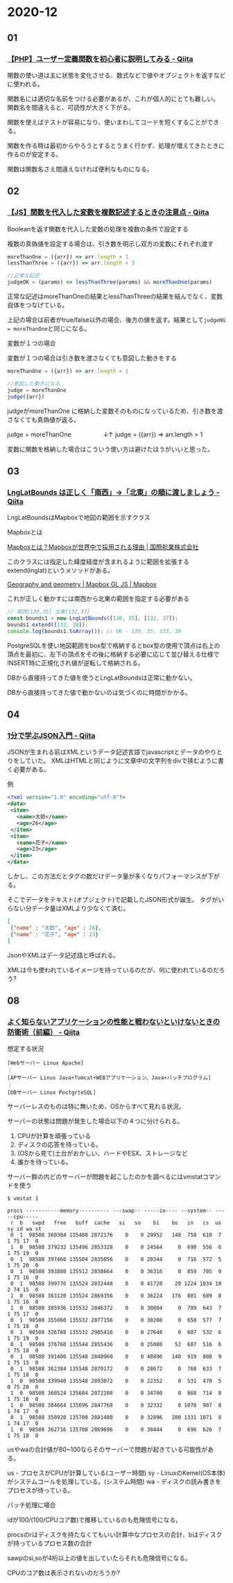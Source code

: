# 2020-12

## 01

### [【PHP】ユーザー定義関数を初心者に説明してみる \- Qiita](https://qiita.com/Fell/items/db4d8258268219909395)

関数の使い道は主に状態を変化させる、数式などで値やオブジェクトを返すなどに使われる。

関数名には適切な名前をつける必要があるが、これが個人的にとても難しい。
関数名を間違えると、可読性が大きく下がる。

関数を使えばテストが容易になり、使いまわしてコードを短くすることができる。

関数を作る時は最初からやろうとするとうまく行かず、処理が増えてきたときに作るのが安定する。

関数は関数名さえ間違えなければ便利なものになる。

## 02

### [【JS】関数を代入した変数を複数記述するときの注意点 \- Qiita](https://qiita.com/yuta-38/items/687c6eb20cf3a45f7431)

Booleanを返す関数を代入した変数の処理を複数の条件で設定する

複数の真偽値を設定する場合は、引き数を明示し双方の変数にそれぞれ渡す

```js
moreThanOne = ({arr}) => arr.length > 1
lessThanThree = ({arr}) => arr.length < 3

//正常な記述
judgeOK = (params) => lessThanThree(params) && moreThanOne(params)
```

正常な記述はmoreThanOneの結果とlessThanThreeの結果を結んでなく、変数自体をつなげている。

上記の場合は前者がtrue/false以外の場合、後方の値を返す。結果として`judgeNG = moreThanOne`と同じになる。

変数が１つの場合

変数が１つの場合は引き数を渡さなくても意図した動きをする
```js
moreThanOne = ({arr}) => arr.length > 1

//意図した動きになる
judge = moreThanOne
judge({arr})
```

judgeがmoreThanOne に格納した変数そのものになっているため、引き数を渡さなくても真偽値が返る。

judge = moreThanOne
　　　　　↓↑
judge = ({arr}) => arr.length > 1

変数に関数を格納した場合はこういう使い方は避けたほうがいいと思った。

## 03

### [LngLatBounds は正しく「南西」→「北東」の順に渡しましょう \- Qiita](https://qiita.com/amay077/items/7e5db9687758647a26f0)

LngLatBoundsはMapboxで地図の範囲を示すクラス

Mapboxとは

[Mapboxとは？Mapboxが世界中で採用される理由 \| 国際航業株式会社](https://biz.kkc.co.jp/mapbox_blogdetail/2020071401/)

このクラスには指定した緯度経度が含まれるように範囲を拡張するextend(lnglat)というメソッドがある。

[Geography and geometry \| Mapbox GL JS \| Mapbox](https://docs.mapbox.com/mapbox-gl-js/api/geography/#lnglatbounds)

これが正しく動かすには南西から北東の範囲を指定する必要がある

```js
// 南西[130,35] 北東[132,37]
const bounds1 = new LngLatBounds([130, 35], [132, 37]);
bounds1.extend([133, 38]);
console.log(bounds1.toArray()); // OK - 130, 35, 133, 38
```

PostgreSQLを使い地図範囲をbox型で格納するとbox型の使用で頂点は右上の頂点を最初に、左下の頂点をその後に格納する必要に応じて並び替える仕様でINSERT時に正規化され値が逆転して格納される。

DBから直接持ってきた値を使うとLngLatBoundsは正常に動かない。

DBから直接持ってきた値で動かないのは気づくのに時間がかかる。

 ## 04

 ### [1分で学ぶJSON入門 \- Qiita](https://qiita.com/miumi/items/1e3496131900c6bb90f4)

 JSONが生まれる前はXMLというデータ記述言語でjavascriptとデータのやりとりをしていた。
 XMLはHTMLと同じように文章中の文字列をdivで挟むように書く必要がある。

 例

 ```xml
<?xml version="1.0" encoding="utf-8"?>
<data>
  <item>
    <name>太郎</name>
    <age>26</age>
  </item>
  <item>
    <name>花子</name>
    <age>23</age>
  </item>
</data>
 ```

 しかし、この方法だとタグの数だけデータ量が多くなりパフォーマンスが下がる。

 そこでデータをテキスト(オブジェクト)で記載したJSON形式が誕生。
 タグがいらない分データ量はXMLより少なくて済む。

 ```json
[
  {"name" : "太郎", "age" : 26},
  {"name" : "花子", "age" : 23}
]
 ```

 JsonやXMLはデータ記述語と呼ばれる。

XMLは今も使われているイメージを持っているのだが、何に使われているのだろう?

## 08

### [よく知らないアプリケーションの性能と戦わないといけないときの防衛術（前編） \- Qiita](https://qiita.com/nfujita55a/items/3760cd099ca890f5a4d4)

想定する状況

```
[Webサーバー Linux Apache]
｜
[APサーバー Linux Java+Tomcat+WEBアプリケーション、Java+バッチプログラム]
｜
[DBサーバー Linux PostgrteSQL]
```

サーバーレスのものは特に無いため、OSからすべて見れる状況。


サーバーの状態は問題が発生した場合以下の４つに分けられる。

1. CPUが計算を頑張っている
2. ディスクの応答を待っている。
3. (OSから見て)土台がおかしい、ハードやESX、ストレージなど
4. 誰かを待っている。

サーバー群の内どのサーバーが問題を起こしたのかを調べるにはvmstatコマンドを使う

```
$ vmstat 1
```

```
procs -----------memory---------- ---swap-- -----io---- --system-- -----cpu-----
 r  b   swpd   free   buff  cache   si   so    bi    bo   in   cs  us sy id wa st
 0  1  98508 360384 135488 2872176    0    0 29952   148  758  610  7  1 75 17  0
 1  0  98508 379232 135496 2853328    0    0 24564     0  690  556  6  1 75 19  0
 0  1  98508 397460 135504 2835056    0    0 20344     0  716  572  5  1 75 20  0
 0  1  98508 393880 135512 2838664    0    0 36316     0  859  705  9  1 75 16  0
 0  1  98508 399776 135524 2832448    0    0 41720    20 1224 1034 10  2 74 15  0
 1  0  98508 363120 135524 2869356    0    0 36224   176  801  689  8  1 75 16  0
 1  0  98508 385936 135532 2846372    0    0 30804     0  789  643  7  1 75 17  0
 0  1  98508 355060 135532 2877156    0    0 30208     0  658  577  7  1 75 18  0
 0  1  98508 326788 135532 2905416    0    0 27648     0  607  532  6  1 75 19  0
 0  1  98508 376760 135544 2855436    0    0 25080    52  607  516  6  1 75 18  0
 0  1  98508 391400 135548 2840960    0    0 40896   140  919  800  9  1 75 15  0
 0  1  98508 362384 135548 2870172    0    0 28672     0  768  633  7  1 75 18  0
 1  0  98508 339940 135548 2893072    0    0 22352     0  531  470  5  0 75 20  0
 1  0  98508 360524 135684 2872208    0    0 34700     0  868  714  8  1 75 16  0
 1  0  98508 384664 135696 2847768    0    0 32332     8 1078  907  8  1 74 17  0
 0  1  98508 350920 135700 2881480    0    0 32896   200 1331 1071  8  1 74 17  0
 1  0  98508 362716 135708 2869696    0    0 30444     0  696  626  7  1 75 18  0
```

usやwaの合計値が80~100ならそのサーバーで問題が起きている可能性がある。

us - プロセスがCPUが計算している(ユーザー時間)
sy - LinuxのKemel(OS本体)がシステムコールを処理している。(システム時間)
wa - ディスクの読み書きをプロセスが待っている。

パッチ処理に場合

idが100/(100/CPUコア数)で推移しているのも危険信号になる。

procsのrはディスクを持たなくてもいい計算中なプロセスの合計、bはディスクが持っているプロセス数の合計

sawpのsi,soが4桁以上の値を出していたらそれも危険信号になる。

CPUのコア数は表示されないのだろうか?